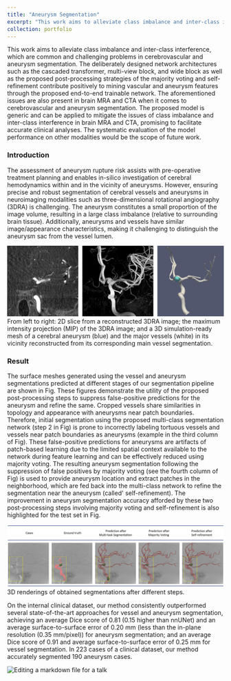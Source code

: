 ```yaml
---
title: "Aneurysm Segmentation"
excerpt: "This work aims to alleviate class imbalance and inter-class interference.<br/><img src='/images/image_lin2023high_2.png'>"
collection: portfolio
---
```


This work aims to alleviate class imbalance and inter-class interference, which are common and challenging problems in cerebrovascular and aneurysm segmentation. The deliberately designed network architectures such as the cascaded transformer, multi-view block, and wide block as well as the proposed post-processing strategies of the majority voting and self-refinement contribute positively to mining vascular and aneurysm features through the proposed end-to-end trainable network. The aforementioned issues are also present in brain MRA and CTA when it comes to cerebrovascular and aneurysm segmentation. The proposed model is generic and can be applied to mitigate the issues of class imbalance and inter-class interference in brain MRA and CTA, promising to facilitate accurate clinical analyses. The systematic evaluation of the model performance on other modalities would be the scope of future work.


### Introduction

The assessment of aneurysm rupture risk assists with pre-operative treatment planning and enables in-silico investigation of cerebral hemodynamics within and in the vicinity of aneurysms. However, ensuring precise and robust segmentation of cerebral vessels and aneurysms in neuroimaging modalities such as three-dimensional rotational angiography (3DRA) is challenging. The aneurysm constitutes a small proportion of the image volume, resulting in a large class imbalance (relative to surrounding brain tissue). Additionally, aneurysms and vessels have similar image/appearance characteristics, making it challenging to distinguish the aneurysm sac from the vessel lumen.

![Editing a markdown file for a talk](/images/image_lin2023high_21.png)
From left to right: 2D slice from a reconstructed 3DRA image; the maximum intensity projection (MIP) of the 3DRA image; and a 3D simulation-ready mesh of a cerebral aneurysm (blue) and the major vessels (white) in its vicinity reconstructed from its corresponding main vessel segmentation.

### Result

The surface meshes generated using the vessel and aneurysm segmentations predicted at different stages of our segmentation pipeline are shown in Fig. These figures demonstrate the utility of the proposed post-processing steps to suppress false-positive predictions for the aneurysm and refine the same. 
Cropped vessels share similarities in topology and appearance with aneurysms near patch boundaries. Therefore, initial segmentation using the proposed multi-class segmentation network (step 2 in Fig) is prone to incorrectly labeling tortuous vessels and vessels near patch boundaries as aneurysms (example in the third column of Fig). These false-positive predictions for aneurysms are artifacts of patch-based learning due to the limited spatial context available to the network during feature learning and can be effectively reduced using majority voting. The resulting aneurysm segmentation following the suppression of false positives by majority voting (see the fourth column of Fig) is used to provide aneurysm location and extract patches in the neighborhood, which are fed back into the multi-class network to refine the segmentation near the aneurysm (called' self-refinement). The improvement in aneurysm segmentation accuracy afforded by these two post-processing steps involving majority voting and self-refinement is also highlighted for the test set in Fig.

![Editing a markdown file for a talk](/images/image_lin2023high_2.png)
3D renderings of obtained segmentations after different steps.

On the internal clinical dataset, our method consistently outperformed several state-of-the-art approaches for vessel and aneurysm segmentation, achieving an average Dice score of 0.81 (0.15 higher than nnUNet) and an average surface-to-surface error of 0.20 mm (less than the in-plane resolution (0.35 mm/pixel)) for aneurysm segmentation; and an average Dice score of 0.91 and average surface-to-surface error of 0.25 mm for vessel segmentation. In 223 cases of a clinical dataset, our method accurately segmented 190 aneurysm cases.

![Editing a markdown file for a talk](/images/image_lin2023high_table3.png)





